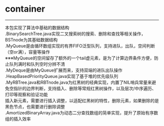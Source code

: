 # container
---
本包实现了算法中基础的数据结构  
.BinarySearchTree.java实现二叉搜索树的搜索、删除和查找等相关操作，BSTnode为其基础数据结构  
.MyQueue是由循环数组实现的有界FIFO泛型队列，支持进队，出队，空间判断（空or满），容量等操作  
※※※MyQueue的空间留存了额外的一个tail虚元素，是为了计算边界条件方便，防止队列满时和队列空时分辨不清  
.MyDeque是由MyQueue扩展而来，支持双端的进队出队操作 
.HeapBasedPriorityQueue.java实现了基于堆的优先级队列   
.MyRBTree.java和RBTnode.java为红黑树的经典实现，内置了NIL哨兵常量来避免空指针的边界判断，支持插入、删除等常规红黑树操作，以及层次/中序遍历、打印等观察和验证功能  
插入新元素，需要进行插入调整，以适配红黑树的特性，删除元素，如果删除的是黑色节点，也需要进行删除调整  
.AmortizedBinaryArray.java为动态二分查找数组的简单实现，提升了原始有序数组的插入效率  